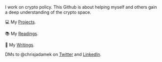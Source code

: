 I work on crypto policy. This Github is about helping myself and others gain a deep understanding of the crypto space. 

💻 My [Projects](/projectsList.md).

📚 My [Readings](/readingList.md). 

📓 My [Writings](/writingList.md).

DMs to @chrisjadamek on [Twitter](https://twitter.com/ChrisJAdamek) and [LinkedIn](https://www.linkedin.com/in/chrisjadamek/). 


